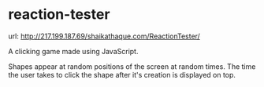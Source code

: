 # reaction-tester

url: http://217.199.187.69/shaikathaque.com/ReactionTester/

A clicking game made using JavaScript. 

Shapes appear at random positions of the screen at random times. The time the user takes to click the shape after it's creation is displayed on top.
